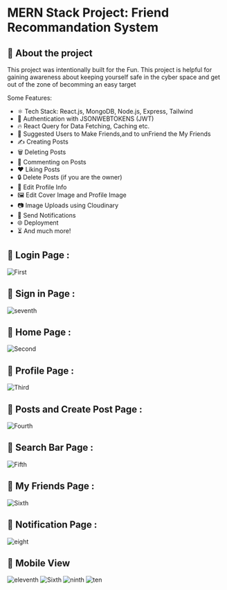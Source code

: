 # MERN Stack Project: Friend Recommandation System

## 📌 About the project 
This project was intentionally built for the Fun. This project is helpful for gaining awareness about keeping yourself safe in the cyber space and get out of the zone of becomming an easy target

Some Features:

-   ⚛️ Tech Stack: React.js, MongoDB, Node.js, Express, Tailwind
-   🔐 Authentication with JSONWEBTOKENS (JWT)
-   🔥 React Query for Data Fetching, Caching etc.
-   👥 Suggested Users to Make Friends,and to unFriend the My Friends
-   ✍️ Creating Posts
-   🗑️ Deleting Posts
-   💬 Commenting on Posts
-   ❤️ Liking Posts
-   🔒 Delete Posts (if you are the owner)
-   📝 Edit Profile Info
-   🖼️ Edit Cover Image and Profile Image
-   📷 Image Uploads using Cloudinary
-   🔔 Send Notifications
-   🌐 Deployment
-   ⏳ And much more!

## 🚩 Login Page :

![First](https://github.com/user-attachments/assets/ce966b19-cbf7-44e3-9bdd-6446da49e1c3)

## 🚩 Sign in Page :

![seventh](https://github.com/user-attachments/assets/70a14e49-980f-4453-8f61-2ee6eaffaf10)

## 🚩 Home Page :
![Second](https://github.com/user-attachments/assets/84d966b2-2ebd-4c6e-b140-993fab909540)

## 🚩 Profile Page :

![Third](https://github.com/user-attachments/assets/24b39b80-9538-48de-8b37-a6d2f6daa5d2)

## 🚩 Posts and Create Post Page :

![Fourth](https://github.com/user-attachments/assets/5ba1e1f5-e33d-4e9d-bbeb-6737f7b59869)

## 🚩 Search Bar Page :
![Fifth](https://github.com/user-attachments/assets/a681da61-37cc-4e4b-9e6c-5d433d9b7ee6)

## 🚩 My Friends Page :

![Sixth](https://github.com/user-attachments/assets/3b8a37ea-7977-4eb0-92eb-67eb59d4471a)

## 🚩 Notification Page :

![eight](https://github.com/user-attachments/assets/11647db8-acd2-47a5-aea5-11d47691e922)

## 🚩 Mobile View 

![eleventh](https://github.com/user-attachments/assets/347ae92d-657f-448a-bb67-593672012a0e)
![Sixth](https://github.com/user-attachments/assets/3b8a37ea-7977-4eb0-92eb-67eb59d4471a)
![ninth](https://github.com/user-attachments/assets/dc1ebd22-52e7-46f5-b078-11f2454ef3b3)
![ten](https://github.com/user-attachments/assets/022d5928-1788-47ac-91ce-f12924070444)


